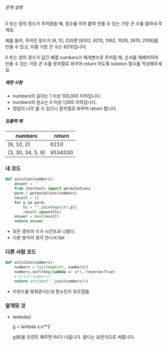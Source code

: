 ###### 문제 설명

0 또는 양의 정수가 주어졌을 때, 정수를 이어 붙여 만들 수 있는 가장 큰 수를 알아내 주세요.

예를 들어, 주어진 정수가 [6, 10, 2]라면 [6102, 6210, 1062, 1026, 2610, 2106]를 만들 수 있고, 이중 가장 큰 수는 6210입니다.

0 또는 양의 정수가 담긴 배열 numbers가 매개변수로 주어질 때, 순서를 재배치하여 만들 수 있는 가장 큰 수를 문자열로 바꾸어 return 하도록 solution 함수를 작성해주세요.

##### 제한 사항

- numbers의 길이는 1 이상 100,000 이하입니다.
- numbers의 원소는 0 이상 1,000 이하입니다.
- 정답이 너무 클 수 있으니 문자열로 바꾸어 return 합니다.

##### 입출력 예

| numbers           | return  |
| ----------------- | ------- |
| [6, 10, 2]        | 6210    |
| [3, 30, 34, 5, 9] | 9534330 |

### 내 코드

```python
def solution(numbers):
    answer = ''
    from itertools import permutations
    perm = permutations(numbers)
    result = []
    for p in perm:
        hi = "".join(map(str,p))
        result.append(hi)
    answer = max(result)
    return answer
```

- 모든 경우의 수가 시간초과 나왔다.
- 다른 방식이 생각 안나서 fail.

### 다른 사람 코드

```python
def solution(numbers):
    numbers = list(map(str, numbers))
    numbers.sort(key=lambda x: x*3, reverse=True)
    # print(numbers)
    return str(int(''.join(numbers)))
```

- 자릿수를 맞춰준다는데 뭔소린지 모르겠음.

### 알게된 것

- lambda()

  g = lambda x:x**2

  g(8)을 프린트 해주면 64가 나옵니다. 람다는 요런식으로 써줍니다.